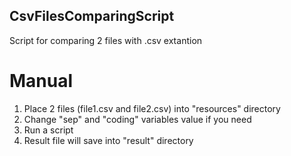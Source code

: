 ## CsvFilesComparingScript

Script for comparing 2 files with .csv extantion

# Manual
  1. Place 2 files (file1.csv and file2.csv) into "resources" directory
  2. Change "sep" and "coding" variables value if you need
  3. Run a script
  4. Result file will save into "result" directory
